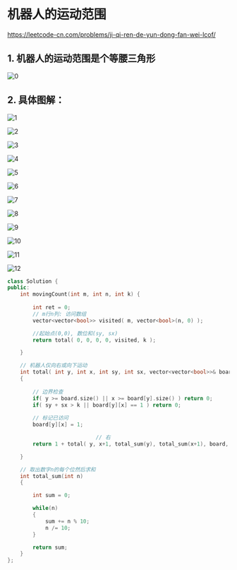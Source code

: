 # 机器人的运动范围

https://leetcode-cn.com/problems/ji-qi-ren-de-yun-dong-fan-wei-lcof/

## 1. 机器人的运动范围是个等腰三角形

![0](E:\编程练习\Code-Interview2-Optimization\DFS+BACKTRACK\figure\0.png)

## 2. 具体图解：

![1](E:\编程练习\Code-Interview2-Optimization\DFS+BACKTRACK\figure\1.png)

![2](E:\编程练习\Code-Interview2-Optimization\DFS+BACKTRACK\figure\2.png)

![3](E:\编程练习\Code-Interview2-Optimization\DFS+BACKTRACK\figure\3.png)

![4](E:\编程练习\Code-Interview2-Optimization\DFS+BACKTRACK\figure\4.png)

![5](E:\编程练习\Code-Interview2-Optimization\DFS+BACKTRACK\figure\5.png)

![6](E:\编程练习\Code-Interview2-Optimization\DFS+BACKTRACK\figure\6.png)

![7](E:\编程练习\Code-Interview2-Optimization\DFS+BACKTRACK\figure\7.png)

![8](E:\编程练习\Code-Interview2-Optimization\DFS+BACKTRACK\figure\8.png)

![9](E:\编程练习\Code-Interview2-Optimization\DFS+BACKTRACK\figure\9.png)

![10](E:\编程练习\Code-Interview2-Optimization\DFS+BACKTRACK\figure\10.png)

![11](E:\编程练习\Code-Interview2-Optimization\DFS+BACKTRACK\figure\11.png)

![12](E:\编程练习\Code-Interview2-Optimization\DFS+BACKTRACK\figure\12.png)

```c++
class Solution {
public:
    int movingCount(int m, int n, int k) {
        
        int ret = 0;
        // m行n列: 访问数组
        vector<vector<bool>> visited( m, vector<bool>(n, 0) );

        //起始点(0,0), 数位和(sy, sx)
        return total( 0, 0, 0, 0, visited, k );

    }

    // 机器人仅向右或向下运动
    int total( int y, int x, int sy, int sx, vector<vector<bool>>& board, int k )
    {
        
        // 边界检查
        if( y >= board.size() || x >= board[y].size() ) return 0;
        if( sy + sx > k || board[y][x] == 1 ) return 0;
		
        // 标记已访问
        board[y][x] = 1;

                    		// 右                                   				// 下
        return 1 + total( y, x+1, total_sum(y), total_sum(x+1), board, k ) + total( y+1, x, total_sum(y+1), total_sum(x), board, k );

    }

    // 取出数字n的每个位然后求和
    int total_sum(int n)
    {

        int sum = 0;

        while(n)
        {
            sum += n % 10;
            n /= 10;
        }

        return sum;
    }
};
```

